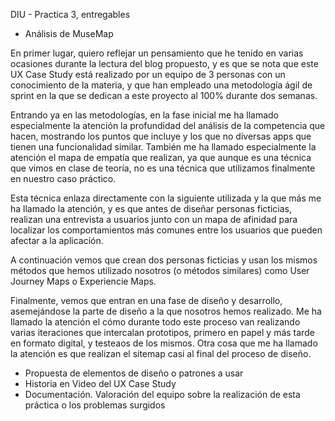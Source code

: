 DIU - Practica 3, entregables

- Análisis de MuseMap

En primer lugar, quiero reflejar un pensamiento que he tenido en varias ocasiones durante la lectura del blog propuesto, y es que se nota que este UX Case Study está realizado por un equipo de 3 personas con un conocimiento de la materia, y que han empleado una metodología ágil de sprint en la que se dedican a este proyecto al 100% durante dos semanas.

Entrando ya en las metodologías, en la fase inicial me ha llamado especialmente la atención la profundidad del análisis de la competencia que hacen, mostrando los puntos que incluye y los que no diversas apps que tienen una funcionalidad similar. También me ha llamado especialmente la atención el mapa de empatía que realizan, ya que aunque es una técnica que vimos en clase de teoría, no es una técnica que utilizamos finalmente en nuestro caso práctico.

Esta técnica enlaza directamente con la siguiente utilizada y la que más me ha llamado la atención, y es que antes de diseñar personas ficticias, realizan una entrevista a usuarios junto con un mapa de afinidad para localizar los comportamientos más comunes entre los usuarios que pueden afectar a la aplicación.

A continuación vemos que crean dos personas ficticias y usan los mismos métodos que hemos utilizado nosotros (o métodos similares) como User Journey Maps o Experiencie Maps.

Finalmente, vemos que entran en una fase de diseño y desarrollo, asemejándose la parte de diseño a la que nosotros hemos realizado. Me ha llamado la atención el cómo durante todo este proceso van realizando varias iteraciones que intercalan prototipos, primero en papel y más tarde en formato digital, y testeaos de los mismos. Otra cosa que me ha llamado la atención es que realizan el sitemap casi al final del proceso de diseño.

- Propuesta de elementos de diseño o patrones a usar
- Historia en Video del UX Case Study
- Documentación. Valoración del equipo sobre la realización de esta práctica o los problemas surgidos

